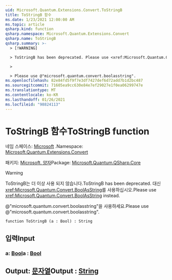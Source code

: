 ```yaml
---
uid: Microsoft.Quantum.Extensions.Convert.ToStringB
title: ToStringB 함수
ms.date: 1/23/2021 12:00:00 AM
ms.topic: article
qsharp.kind: function
qsharp.namespace: Microsoft.Quantum.Extensions.Convert
qsharp.name: ToStringB
qsharp.summary: >-
  > [!WARNING]

  > ToStringB has been deprecated. Please use <xref:Microsoft.Quantum.Convert.BoolAsString> instead.

  >

  > Please use @"microsoft.quantum.convert.boolasstring".
ms.openlocfilehash: 82e84fd5f9f7e3df7427def6d72add7b1d2bc487
ms.sourcegitcommit: 71605ea9cc630e84e7ef29027e1f0ea06299747e
ms.translationtype: MT
ms.contentlocale: ko-KR
ms.lasthandoff: 01/26/2021
ms.locfileid: "98824113"
---
```

# <a name="tostringb-function"></a><span data-ttu-id="96d3c-102">ToStringB 함수</span><span class="sxs-lookup"><span data-stu-id="96d3c-102">ToStringB function</span></span>

<span data-ttu-id="96d3c-103">네임 스페이스: [Microsoft](xref:Microsoft.Quantum.Extensions.Convert) .</span><span class="sxs-lookup"><span data-stu-id="96d3c-103">Namespace: [Microsoft.Quantum.Extensions.Convert](xref:Microsoft.Quantum.Extensions.Convert)</span></span>

<span data-ttu-id="96d3c-104">패키지: [Microsoft. 양자](https://nuget.org/packages/Microsoft.Quantum.QSharp.Core)</span><span class="sxs-lookup"><span data-stu-id="96d3c-104">Package: [Microsoft.Quantum.QSharp.Core](https://nuget.org/packages/Microsoft.Quantum.QSharp.Core)</span></span>


> [!WARNING]
> <span data-ttu-id="96d3c-105">ToStringB는 더 이상 사용 되지 않습니다.</span><span class="sxs-lookup"><span data-stu-id="96d3c-105">ToStringB has been deprecated.</span></span> <span data-ttu-id="96d3c-106">대신 <xref:Microsoft.Quantum.Convert.BoolAsString>를 사용하십시오.</span><span class="sxs-lookup"><span data-stu-id="96d3c-106">Please use <xref:Microsoft.Quantum.Convert.BoolAsString> instead.</span></span>
>
> <span data-ttu-id="96d3c-107">@"microsoft.quantum.convert.boolasstring"을 사용하세요.</span><span class="sxs-lookup"><span data-stu-id="96d3c-107">Please use @"microsoft.quantum.convert.boolasstring".</span></span>



```qsharp
function ToStringB (a : Bool) : String
```


## <a name="input"></a><span data-ttu-id="96d3c-108">입력</span><span class="sxs-lookup"><span data-stu-id="96d3c-108">Input</span></span>

### <a name="a--bool"></a><span data-ttu-id="96d3c-109">a: [Bool](xref:microsoft.quantum.lang-ref.bool)</span><span class="sxs-lookup"><span data-stu-id="96d3c-109">a : [Bool](xref:microsoft.quantum.lang-ref.bool)</span></span>





## <a name="output--string"></a><span data-ttu-id="96d3c-110">Output: [문자열](xref:microsoft.quantum.lang-ref.string)</span><span class="sxs-lookup"><span data-stu-id="96d3c-110">Output : [String](xref:microsoft.quantum.lang-ref.string)</span></span>

